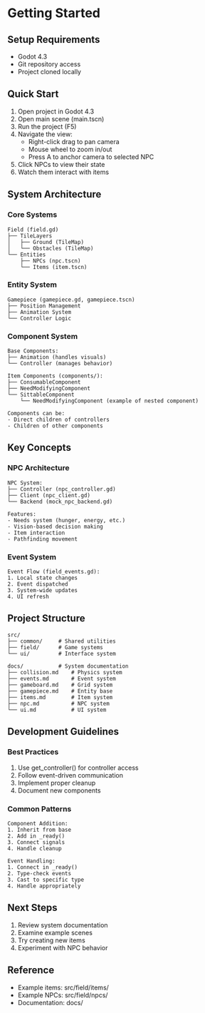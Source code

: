 # Getting Started

## Setup Requirements
- Godot 4.3
- Git repository access
- Project cloned locally

## Quick Start
1. Open project in Godot 4.3
2. Open main scene (main.tscn)
3. Run the project (F5)
4. Navigate the view:
   - Right-click drag to pan camera
   - Mouse wheel to zoom in/out
   - Press A to anchor camera to selected NPC
5. Click NPCs to view their state
6. Watch them interact with items

## System Architecture

### Core Systems
```
Field (field.gd)
├── TileLayers
│   ├── Ground (TileMap)
│   └── Obstacles (TileMap)
└── Entities
    ├── NPCs (npc.tscn)
    └── Items (item.tscn)
```

### Entity System
```
Gamepiece (gamepiece.gd, gamepiece.tscn)
├── Position Management
├── Animation System
└── Controller Logic
```

### Component System
```
Base Components:
├── Animation (handles visuals)
└── Controller (manages behavior)

Item Components (components/):
├── ConsumableComponent
├── NeedModifyingComponent
└── SittableComponent
    └── NeedModifyingComponent (example of nested component)

Components can be:
- Direct children of controllers
- Children of other components
```

## Key Concepts

### NPC Architecture
```
NPC System:
├── Controller (npc_controller.gd)
├── Client (npc_client.gd)
└── Backend (mock_npc_backend.gd)

Features:
- Needs system (hunger, energy, etc.)
- Vision-based decision making
- Item interaction
- Pathfinding movement
```

### Event System
```
Event Flow (field_events.gd):
1. Local state changes
2. Event dispatched
3. System-wide updates
4. UI refresh
```

## Project Structure
```
src/
├── common/     # Shared utilities
├── field/      # Game systems
└── ui/         # Interface system

docs/           # System documentation
├── collision.md    # Physics system
├── events.md       # Event system
├── gameboard.md    # Grid system
├── gamepiece.md    # Entity base
├── items.md        # Item system
├── npc.md          # NPC system
└── ui.md           # UI system
```

## Development Guidelines

### Best Practices
1. Use get_controller() for controller access
2. Follow event-driven communication
3. Implement proper cleanup
4. Document new components

### Common Patterns
```
Component Addition:
1. Inherit from base
2. Add in _ready()
3. Connect signals
4. Handle cleanup

Event Handling:
1. Connect in _ready()
2. Type-check events
3. Cast to specific type
4. Handle appropriately
```

## Next Steps
1. Review system documentation
2. Examine example scenes
3. Try creating new items
4. Experiment with NPC behavior

## Reference
- Example items: src/field/items/
- Example NPCs: src/field/npcs/
- Documentation: docs/
